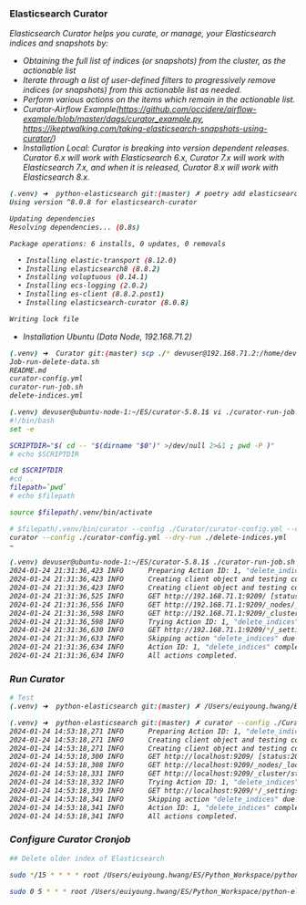 
### Elasticsearch Curator

<i>Elasticsearch Curator helps you curate, or manage, your Elasticsearch indices and snapshots by:
- Obtaining the full list of indices (or snapshots) from the cluster, as the actionable list
- Iterate through a list of user-defined filters to progressively remove indices (or snapshots) from this actionable list as needed.
- Perform various actions on the items which remain in the actionable list.
- Curator-Airflow Example(<i>https://github.com/occidere/airflow-example/blob/master/dags/curator_example.py, https://ikeptwalking.com/taking-elasticsearch-snapshots-using-curator/</i>)
- Installation Local: Curator is breaking into version dependent releases. Curator 6.x will work with Elasticsearch 6.x, Curator 7.x will work with Elasticsearch 7.x, and when it is released, Curator 8.x will work with Elasticsearch 8.x.
```bash
(.venv) ➜  python-elasticsearch git:(master) ✗ poetry add elasticsearch-curator       
Using version ^8.0.8 for elasticsearch-curator

Updating dependencies
Resolving dependencies... (0.8s)

Package operations: 6 installs, 0 updates, 0 removals

  • Installing elastic-transport (8.12.0)
  • Installing elasticsearch8 (8.8.2)
  • Installing voluptuous (0.14.1)
  • Installing ecs-logging (2.0.2)
  • Installing es-client (8.8.2.post1)
  • Installing elasticsearch-curator (8.0.8)

Writing lock file
```

- Installation Ubuntu (Data Node, 192.168.71.2)
```bash
(.venv) ➜  Curator git:(master) scp ./* devuser@192.168.71.2:/home/devuser/ES/curator-5.8.1
Job-run-delete-data.sh                                                                                                                   100%  362   307.7KB/s   00:00    
README.md                                                                                                                                100% 3400     5.7MB/s   00:00    
curator-config.yml                                                                                                                       100%  531   432.9KB/s   00:00    
curator-run-job.sh                                                                                                                       100%  386   465.4KB/s   00:00    
delete-indices.yml  

(.venv) devuser@ubuntu-node-1:~/ES/curator-5.8.1$ vi ./curator-run-job.sh
#!/bin/bash
set -e

SCRIPTDIR="$( cd -- "$(dirname "$0")" >/dev/null 2>&1 ; pwd -P )"
# echo $SCRIPTDIR

cd $SCRIPTDIR
#cd ..
filepath=`pwd`
# echo $filepath

source $filepath/.venv/bin/activate

# $filepath/.venv/bin/curator --config ./Curator/curator-config.yml --dry-run ./Curator/delete-indices.yml
curator --config ./curator-config.yml --dry-run ./delete-indices.yml
~

(.venv) devuser@ubuntu-node-1:~/ES/curator-5.8.1$ ./curator-run-job.sh
2024-01-24 21:31:36,423 INFO      Preparing Action ID: 1, "delete_indices"
2024-01-24 21:31:36,423 INFO      Creating client object and testing connection
2024-01-24 21:31:36,423 INFO      Creating client object and testing connection
2024-01-24 21:31:36,525 INFO      GET http://192.168.71.1:9209/ [status:200 duration:0.101s]
2024-01-24 21:31:36,556 INFO      GET http://192.168.71.1:9209/_nodes/_local [status:200 duration:0.031s]
2024-01-24 21:31:36,598 INFO      GET http://192.168.71.1:9209/_cluster/state/master_node [status:200 duration:0.041s]
2024-01-24 21:31:36,598 INFO      Trying Action ID: 1, "delete_indices": No description given
2024-01-24 21:31:36,630 INFO      GET http://192.168.71.1:9209/*/_settings?expand_wildcards=open,closed [status:200 duration:0.031s]
2024-01-24 21:31:36,633 INFO      Skipping action "delete_indices" due to empty list: <class 'curator.exceptions.NoIndices'>
2024-01-24 21:31:36,634 INFO      Action ID: 1, "delete_indices" completed.
2024-01-24 21:31:36,634 INFO      All actions completed.

```


### Run Curator
```bash
# Test
(.venv) ➜  python-elasticsearch git:(master) ✗ /Users/euiyoung.hwang/ES/Python_Workspace/python-elasticsearch/.venv/bin/curator --config  /Users/euiyoung.hwang/ES/Python_Workspace/python-elasticsearch/Curator/curator-config.yml --dry-run  /Users/euiyoung.hwang/ES/Python_Workspace/python-elasticsearch/Curator/delete-indices.yml

(.venv) ➜  python-elasticsearch git:(master) ✗ curator --config ./Curator/curator-config.yml --dry-run ./Curator/delete-indices.yml
2024-01-24 14:53:18,271 INFO      Preparing Action ID: 1, "delete_indices"
2024-01-24 14:53:18,271 INFO      Creating client object and testing connection
2024-01-24 14:53:18,271 INFO      Creating client object and testing connection
2024-01-24 14:53:18,300 INFO      GET http://localhost:9209/ [status:200 duration:0.028s]
2024-01-24 14:53:18,308 INFO      GET http://localhost:9209/_nodes/_local [status:200 duration:0.008s]
2024-01-24 14:53:18,331 INFO      GET http://localhost:9209/_cluster/state/master_node [status:200 duration:0.023s]
2024-01-24 14:53:18,332 INFO      Trying Action ID: 1, "delete_indices": No description given
2024-01-24 14:53:18,339 INFO      GET http://localhost:9209/*/_settings?expand_wildcards=open,closed [status:200 duration:0.007s]
2024-01-24 14:53:18,341 INFO      Skipping action "delete_indices" due to empty list: <class 'curator.exceptions.NoIndices'>
2024-01-24 14:53:18,341 INFO      Action ID: 1, "delete_indices" completed.
2024-01-24 14:53:18,341 INFO      All actions completed.
```


### Configure Curator Cronjob
```bash
## Delete older index of Elasticsearch

sudo */15 * * * * root /Users/euiyoung.hwang/ES/Python_Workspace/python-elasticsearch/.venv/bin/curator --config  /Users/euiyoung.hwang/ES/Python_Workspace/python-elasticsearch/Curator/curator-config.yml --dry-run  /Users/euiyoung.hwang/ES/Python_Workspace/python-elasticsearch/Curator/delete-indices.yml

sudo 0 5 * * * root /Users/euiyoung.hwang/ES/Python_Workspace/python-elasticsearch/.venv/bin/curator --config  /Users/euiyoung.hwang/ES/Python_Workspace/python-elasticsearch/Curator/curator-config.yml /Users/euiyoung.hwang/ES/Python_Workspace/python-elasticsearch/Curator/delete-indices.yml

```
